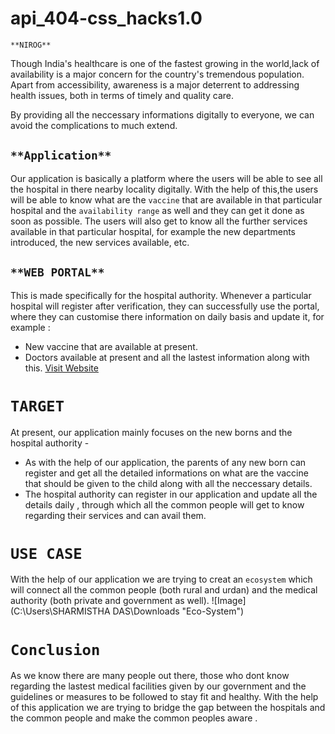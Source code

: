 # api_404-css_hacks1.0
`**NIROG**`

Though India's healthcare is one of the fastest growing in the world,lack of availability is a major concern for the country's tremendous population. Apart from 
accessibility, awareness is a major deterrent to addressing health issues, both in terms of timely and quality care.

By providing all the neccessary informations digitally to everyone, we can avoid the complications to much extend.

## `**Application**` 

Our application is basically a platform where the users will be able to see all the hospital in there nearby locality digitally.
With the help of this,the users will be able to know what are the `vaccine` that are available in that particular hospital and the `availability range` as well and
they  can get it done as soon as possible.
The users will also get to know all the further services available in that particular hospital, for example  the new departments introduced, the new services available, etc.

## `**WEB PORTAL**`

This is made specifically for the hospital authority.
Whenever a particular hospital will register after verification, they can successfully use the portal, where they can customise there information on daily basis and 
update it, for
example :
- New vaccine that are available at present.
- Doctors available at present and all the lastest information along with this.
[Visit Website](http://nirog.herokuapp.com/ "Nirog")

# `TARGET`

At present, our application mainly focuses on the new borns and the hospital authority -
- As with the help of our application, the parents of any new born can register and get all the detailed informations on what are the vaccine that should be given to the child   along with all the neccessary details.
- The hospital authority can register in our application and update all the details daily , through which all the common people will get to know regarding their services and can avail them.

# `USE CASE`

With the help of our application we are trying to creat an `ecosystem` which will  connect all the common people (both rural and urdan) and the medical authority (both private and government as well).
![Image](C:\Users\SHARMISTHA DAS\Downloads "Eco-System")


# `Conclusion`
As we know there are many people out there, those who dont know regarding the lastest medical facilities given by our government and the guidelines or measures to be 
followed to stay fit and healthy. With the help of this application we are trying to bridge the gap between the hospitals and the common people and make the common 
peoples aware .




